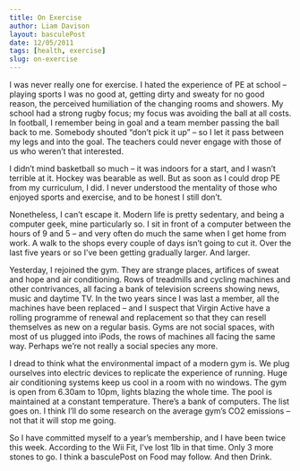 ```yaml
---
title: On Exercise
author: Liam Davison
layout: basculePost
date: 12/05/2011
tags: [health, exercise]
slug: on-exercise
---
```


I was never really one for exercise. I hated the experience of PE at school – playing sports I was no good at, getting dirty and sweaty for no good reason, the perceived humiliation of the changing rooms and showers. My school had a strong rugby focus; my focus was avoiding the ball at all costs. In football, I remember being in goal and a team member passing the ball back to me. Somebody shouted “don’t pick it up” – so I let it pass between my legs and into the goal. The teachers could never engage with those of us who weren’t that interested.
 
I didn’t mind basketball so much – it was indoors for a start, and I wasn’t terrible at it. Hockey was bearable as well. But as soon as I could drop PE from my curriculum, I did. I never understood the mentality of those who enjoyed sports and exercise, and to be honest I still don’t.
 
Nonetheless, I can’t escape it. Modern life is pretty sedentary, and being a computer geek, mine particularly so. I sit in front of a computer between the hours of 9 and 5 – and very often do much the same when I get home from work. A walk to the shops every couple of days isn’t going to cut it. Over the last five years or so I’ve been getting gradually larger. And larger.
 
Yesterday, I rejoined the gym. They are strange places, artifices of sweat and hope and air conditioning. Rows of treadmills and cycling machines and other contrivances, all facing a bank of television screens showing news, music and daytime TV. In the two years since I was last a member, all the machines have been replaced – and I suspect that Virgin Active have a rolling programme of renewal and replacement so that they can resell themselves as new on a regular basis. Gyms are not social spaces, with most of us plugged into iPods, the rows of machines all facing the same way. Perhaps we’re not really a social species any more.
 
I dread to think what the environmental impact of a modern gym is. We plug ourselves into electric devices to replicate the experience of running. Huge air conditioning systems keep us cool in a room with no windows. The gym is open from 6.30am to 10pm, lights blazing the whole time. The pool is maintained at a constant temperature. There’s a bank of computers. The list goes on. I think I’ll do some research on the average gym’s CO2 emissions – not that it will stop me going.
 
So I have committed myself to a year’s membership, and I have been twice this week. According to the Wii Fit, I’ve lost 1lb in that time. Only 3 more stones to go. I think a basculePost on Food may follow. And then Drink.
